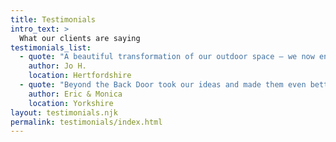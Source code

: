 ```yaml
---
title: Testimonials
intro_text: >
  What our clients are saying
testimonials_list:
  - quote: "A beautiful transformation of our outdoor space — we now enjoy it every day! Professional and creative throughout."
    author: Jo H.
    location: Hertfordshire
  - quote: "Beyond the Back Door took our ideas and made them even better. The garden is now a true extension of our home."
    author: Eric & Monica
    location: Yorkshire
layout: testimonials.njk
permalink: testimonials/index.html
---
```

